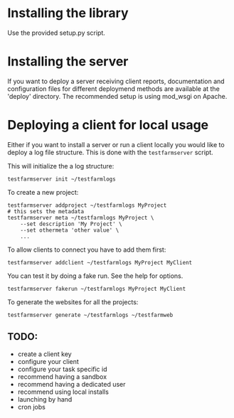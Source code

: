 Installing the library
======================

Use the provided setup.py script.


Installing the server
=====================

If you want to deploy a server receiving client reports,
documentation and configuration files for different
deploymend methods are available at the 'deploy' directory.
The recommended setup is using mod_wsgi on Apache.


Deploying a client for local usage
==================================

Either if you want to install a server or run a client locally
you would like to deploy a log file structure.
This is done with the `testfarmserver` script.

This will initialize the a log structure:

	testfarmserver init ~/testfarmlogs

To create a new project:

	testfarmserver addproject ~/testfarmlogs MyProject
	# this sets the metadata
	testfarmserver meta ~/testfarmlogs MyProject \
		--set description 'My Project' \
		--set othermeta 'other value' \
		...

To allow clients to connect you have to add them first:

	testfarmserver addclient ~/testfarmlogs MyProject MyClient

You can test it by doing a fake run. See the help for options.

	testfarmserver fakerun ~/testfarmlogs MyProject MyClient

To generate the websites for all the projects:

	testfarmserver generate ~/testfarmlogs ~/testfarmweb



TODO:
-----

- create a client key
- configure your client
- configure your task specific id
- recommend having a sandbox
- recommend having a dedicated user
- recommend using local installs
- launching by hand
- cron jobs


